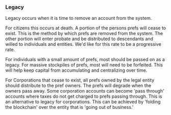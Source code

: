 ### Legacy



Legacy occurs when it is time to remove an account from the system.



For citizens this occurs at death. A portion of the persons prefs will cease to exist. This is the method by which prefs are removed from the system. The other portion will enter probate and be distributed to descendants and willed to individuals and entities. We'd like for this rate to be a progressive rate.



For individuals with a small amount of prefs, most should be passed on as a legacy. For massive stockpiles of prefs, most will need to be forfeited. This will help keep capital from accumulating and centralizing over time.



For Corporations that cease to exist, all prefs owned by the legal entity should distribute to the pref owners. The prefs will degrade when the owners pass away. Some corporation accounts can become 'pass through' accounts where taxes do not get charged to prefs passing through. This is an alternative to legacy for corporations.  This can be achieved by 'folding the blockchain' over the entity that is 'going out of business.'
